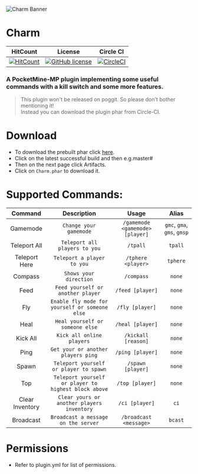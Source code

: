 ![Charm Banner](https://github.com/JackMD/Charm/blob/master/meta/Charm.png)

# Charm

| HitCount | License | Circle CI |
|:--:|:--:|:--:|
|[![HitCount](http://hits.dwyl.io/JackMD/Charm.svg)](http://hits.dwyl.io/JackMD/Charm)|[![GitHub license](https://img.shields.io/github/license/JackMD/Charm.svg)](https://github.com/JackMD/Charm/blob/master/LICENSE)|[![CircleCI](https://circleci.com/gh/JackMD/Charm.svg?style=svg)](https://circleci.com/gh/JackMD/Charm)|

### A PocketMine-MP plugin implementing some useful commands with a **kill switch** and some more features.

> This plugin won't be released on poggit. So please don't bother mentioning it! <br />
> Instead you can download the plugin phar from Circle-CI.

# Download

- To download the prebuilt phar click [here](https://circleci.com/gh/JackMD/Charm).
- Click on the latest successful build and then e.g.master#<number>
- Then on the next page click Artifacts.
- Click on `Charm.phar` to download it.

# Supported Commands:

| Command | Description | Usage | Alias |
|:--:|:--:|:--:|:--:|
|Gamemode|`Change your gamemode`|`/gamemode <gamemode> [player]`|`gmc`, `gma`, `gms`, `gmsp`|
|Teleport All|`Teleport all players to you`|`/tpall`|`tpall`|
|Teleport Here|`Teleport a player to you`|`/tphere <player>`|`tphere`|
|Compass|`Shows your direction`|`/compass`|`none`|
|Feed|`Feed yourself or another player`|`/feed [player]`|`none`|
|Fly|`Enable fly mode for yourself or someone else`|`/fly [player]`|`none`|
|Heal|`Heal yourself or someone else`|`/heal [player]`|`none`|
|Kick All|`Kick all online players`|`/kickall [reason]`|`none`|
|Ping|`Get your or another players ping`|`/ping [player]`|`none`|
|Spawn|`Teleport yourself or player to spawn`|`/spawn [player]`|`none`|
|Top|`Teleport yourself or player to highest block above`|`/top [player]`|`none`|
|Clear Inventory|`Clear yours or another players inventory`|`/ci [player]`|`ci`|
|Broadcast|`Broadcast a message on the server`|`/broadcast <message>`|`bcast`|

# Permissions

- Refer to plugin.yml for list of permissions.
